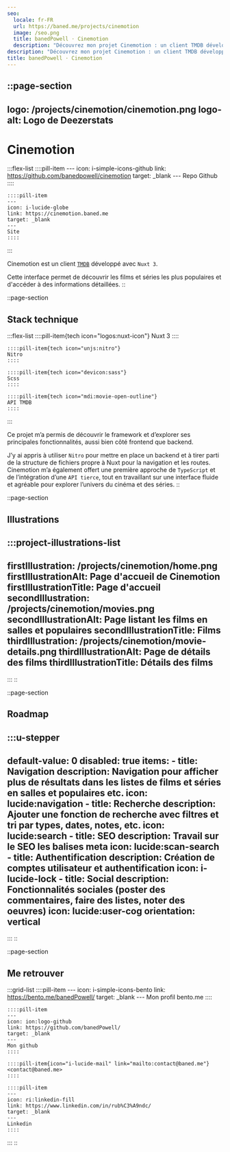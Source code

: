 ```yaml
---
seo:
  locale: fr-FR
  url: https://baned.me/projects/cinemotion
  image: /seo.png
  title: banedPowell ⋅ Cinemotion
  description: "Découvrez mon projet Cinemotion : un client TMDB développé avec Nuxt 3."
description: "Découvrez mon projet Cinemotion : un client TMDB développé avec Nuxt 3."
title: banedPowell ⋅ Cinemotion
---
```


::page-section
---
logo: /projects/cinemotion/cinemotion.png
logo-alt: Logo de Deezerstats
---
# Cinemotion

  :::flex-list
    ::::pill-item
    ---
    icon: i-simple-icons-github
    link: https://github.com/banedpowell/cinemotion
    target: _blank
    ---
    Repo Github
    ::::
  
    ::::pill-item
    ---
    icon: i-lucide-globe
    link: https://cinemotion.baned.me
    target: _blank
    ---
    Site
    ::::
  :::

Cinemotion est un client [`TMDB`](https://www.themoviedb.org/) développé avec `Nuxt 3`.

Cette interface permet de découvrir les films et séries les plus populaires et d'accéder à des informations détaillées.
::

::page-section
## Stack technique

  :::flex-list
    ::::pill-item{tech icon="logos:nuxt-icon"}
    Nuxt 3
    ::::
  
    ::::pill-item{tech icon="unjs:nitro"}
    Nitro
    ::::
  
    ::::pill-item{tech icon="devicon:sass"}
    Scss
    ::::
  
    ::::pill-item{tech icon="mdi:movie-open-outline"}
    API TMDB
    ::::
  :::

Ce projet m’a permis de découvrir le framework et d’explorer ses principales fonctionnalités, aussi bien côté frontend que backend.

J’y ai appris à utiliser `Nitro` pour mettre en place un backend et à tirer parti de la structure de fichiers propre à Nuxt pour la navigation et les routes. Cinemotion m’a également offert une première approche de `TypeScript` et de l’intégration d’une `API tierce`, tout en travaillant sur une interface fluide et agréable pour explorer l’univers du cinéma et des séries.
::

::page-section
## Illustrations

  :::project-illustrations-list
  ---
  firstIllustration: /projects/cinemotion/home.png
  firstIllustrationAlt: Page d'accueil de Cinemotion
  firstIllustrationTitle: Page d'accueil
  secondIllustration: /projects/cinemotion/movies.png
  secondIllustrationAlt: Page listant les films en salles et populaires
  secondIllustrationTitle: Films
  thirdIllustration: /projects/cinemotion/movie-details.png
  thirdIllustrationAlt: Page de détails des films
  thirdIllustrationTitle: Détails des films
  ---
  :::
::

::page-section
## Roadmap

  :::u-stepper
  ---
  default-value: 0
  disabled: true
  items:
    - title: Navigation
      description: Navigation pour afficher plus de résultats dans les listes de films
        et séries en salles et populaires etc.
      icon: lucide:navigation
    - title: Recherche
      description: Ajouter une fonction de recherche avec filtres et tri par types,
        dates, notes, etc.
      icon: lucide:search
    - title: SEO
      description: Travail sur le SEO les balises meta
      icon: lucide:scan-search
    - title: Authentification
      description: Création de comptes utilisateur et authentification
      icon: i-lucide-lock
    - title: Social
      description: Fonctionnalités sociales (poster des commentaires, faire des
        listes, noter des oeuvres)
      icon: lucide:user-cog
  orientation: vertical
  ---
  :::
::

::page-section
## Me retrouver

  :::grid-list
    ::::pill-item
    ---
    icon: i-simple-icons-bento
    link: https://bento.me/banedPowell/
    target: _blank
    ---
    Mon profil bento.me
    ::::
  
    ::::pill-item
    ---
    icon: ion:logo-github
    link: https://github.com/banedPowell/
    target: _blank
    ---
    Mon github
    ::::
  
    ::::pill-item{icon="i-lucide-mail" link="mailto:contact@baned.me"}
    <contact@baned.me>
    ::::
  
    ::::pill-item
    ---
    icon: ri:linkedin-fill
    link: https://www.linkedin.com/in/rub%C3%A9ndc/
    target: _blank
    ---
    Linkedin
    ::::
  :::
::
